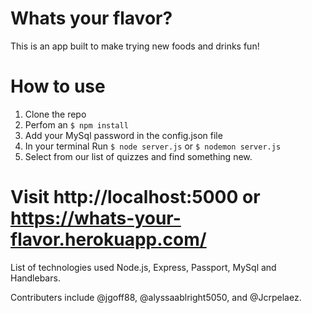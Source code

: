 # Whats your flavor?

This is an app built to make trying new foods and drinks fun!

# How to use

1. Clone the repo
2. Perfom an `$ npm install`
3. Add your MySql password in the config.json file
4. In your terminal Run `$ node server.js` or `$ nodemon server.js`
5. Select from our list of quizzes and find something new.

# Visit http://localhost:5000 or https://whats-your-flavor.herokuapp.com/

List of technologies used Node.js, Express, Passport, MySql and Handlebars.

Contributers include @jgoff88, @alyssaablright5050, and @Jcrpelaez.
